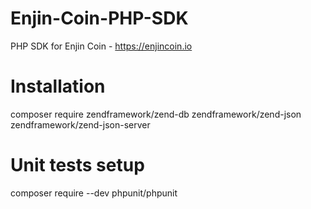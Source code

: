 # Enjin-Coin-PHP-SDK
PHP SDK for Enjin Coin - https://enjincoin.io

# Installation
composer require zendframework/zend-db zendframework/zend-json zendframework/zend-json-server

# Unit tests setup
composer require --dev phpunit/phpunit
